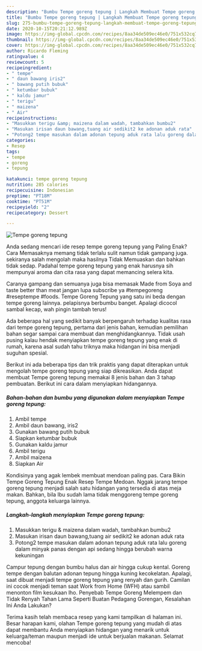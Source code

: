```yaml
---
description: "Bumbu Tempe goreng tepung | Langkah Membuat Tempe goreng tepung Yang Paling Enak"
title: "Bumbu Tempe goreng tepung | Langkah Membuat Tempe goreng tepung Yang Paling Enak"
slug: 275-bumbu-tempe-goreng-tepung-langkah-membuat-tempe-goreng-tepung-yang-paling-enak
date: 2020-10-15T20:21:12.989Z
image: https://img-global.cpcdn.com/recipes/8aa34de509ec46e0/751x532cq70/tempe-goreng-tepung-foto-resep-utama.jpg
thumbnail: https://img-global.cpcdn.com/recipes/8aa34de509ec46e0/751x532cq70/tempe-goreng-tepung-foto-resep-utama.jpg
cover: https://img-global.cpcdn.com/recipes/8aa34de509ec46e0/751x532cq70/tempe-goreng-tepung-foto-resep-utama.jpg
author: Ricardo Fleming
ratingvalue: 4
reviewcount: 5
recipeingredient:
- " tempe"
- " daun bawang iris2"
- " bawang putih bubuk"
- " ketumbar bubuk"
- " kaldu jamur"
- " terigu"
- " maizena"
- " Air"
recipeinstructions:
- "Masukkan terigu &amp; maizena dalam wadah, tambahkan bumbu2"
- "Masukan irisan daun bawang,tuang air sedikit2 ke adonan aduk rata"
- "Potong2 tempe masukan dalam adonan tepung aduk rata lalu goreng dalam minyak panas dengan api sedang hingga berubah warna kekuningan"
categories:
- Resep
tags:
- tempe
- goreng
- tepung

katakunci: tempe goreng tepung 
nutrition: 285 calories
recipecuisine: Indonesian
preptime: "PT18M"
cooktime: "PT51M"
recipeyield: "2"
recipecategory: Dessert

---
```



![Tempe goreng tepung](https://img-global.cpcdn.com/recipes/8aa34de509ec46e0/751x532cq70/tempe-goreng-tepung-foto-resep-utama.jpg)

Anda sedang mencari ide resep tempe goreng tepung yang Paling Enak? Cara Memasaknya memang tidak terlalu sulit namun tidak gampang juga. sekiranya salah mengolah maka hasilnya Tidak Memuaskan dan bahkan tidak sedap. Padahal tempe goreng tepung yang enak harusnya sih mempunyai aroma dan cita rasa yang dapat memancing selera kita.

Caranya gampang dan semuanya juga bisa memasak Made from Soya and taste better than meat jangan lupa subscribe ya #tempegoreng #reseptempe #foods. Tempe Goreng Tepung yang satu ini beda dengan tempe goreng lainnya. pelapisnya berbumbu banget. Apalagi dicocol sambal kecap, wah pingin tambah terus!

Ada beberapa hal yang sedikit banyak berpengaruh terhadap kualitas rasa dari tempe goreng tepung, pertama dari jenis bahan, kemudian pemilihan bahan segar sampai cara membuat dan menghidangkannya. Tidak usah pusing kalau hendak menyiapkan tempe goreng tepung yang enak di rumah, karena asal sudah tahu triknya maka hidangan ini bisa menjadi suguhan spesial.


Berikut ini ada beberapa tips dan trik praktis yang dapat diterapkan untuk mengolah tempe goreng tepung yang siap dikreasikan. Anda dapat membuat Tempe goreng tepung memakai 8 jenis bahan dan 3 tahap pembuatan. Berikut ini cara dalam menyiapkan hidangannya.

<!--inarticleads1-->

##### Bahan-bahan dan bumbu yang digunakan dalam menyiapkan Tempe goreng tepung:

1. Ambil  tempe
1. Ambil  daun bawang, iris2
1. Gunakan  bawang putih bubuk
1. Siapkan  ketumbar bubuk
1. Gunakan  kaldu jamur
1. Ambil  terigu
1. Ambil  maizena
1. Siapkan  Air


Kondisinya yang agak lembek membuat mendoan paling pas. Cara Bikin Tempe Goreng Tepung Enak Resep Tempe Medoan. Nggak jarang tempe goreng tepung menjadi salah satu hidangan yang tersedia di atas meja makan. Bahkan, bila Ibu sudah lama tidak menggoreng tempe goreng tepung, anggota keluarga lainnya. 

<!--inarticleads2-->

##### Langkah-langkah menyiapkan Tempe goreng tepung:

1. Masukkan terigu &amp; maizena dalam wadah, tambahkan bumbu2
1. Masukan irisan daun bawang,tuang air sedikit2 ke adonan aduk rata
1. Potong2 tempe masukan dalam adonan tepung aduk rata lalu goreng dalam minyak panas dengan api sedang hingga berubah warna kekuningan


Campur tepung dengan bumbu halus dan air hingga cukup kental. Goreng tempe dengan balutan adonan tepung hingga kuning kecokelatan. Apalagi, saat dibuat menjadi tempe goreng tepung yang renyah dan gurih. Camilan ini cocok menjadi teman saat Work from Home (WFH) atau sambil menonton film kesukaan lho. Penyebab Tempe Goreng Melempem dan Tidak Renyah Tahan Lama Seperti Buatan Pedagang Gorengan, Kesalahan Ini Anda Lakukan? 

Terima kasih telah membaca resep yang kami tampilkan di halaman ini. Besar harapan kami, olahan Tempe goreng tepung yang mudah di atas dapat membantu Anda menyiapkan hidangan yang menarik untuk keluarga/teman maupun menjadi ide untuk berjualan makanan. Selamat mencoba!
